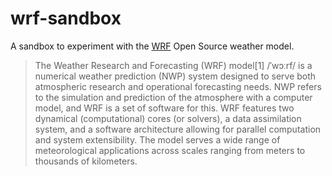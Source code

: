 # wrf-sandbox

A sandbox to experiment with the [WRF](https://github.com/wrf-model/WRF) Open Source weather model.

>The Weather Research and Forecasting (WRF) model[1] /ˈwɔːrf/ is a numerical weather prediction (NWP) system designed to serve both atmospheric research and operational forecasting needs. NWP refers to the simulation and prediction of the atmosphere with a computer model, and WRF is a set of software for this. WRF features two dynamical (computational) cores (or solvers), a data assimilation system, and a software architecture allowing for parallel computation and system extensibility. The model serves a wide range of meteorological applications across scales ranging from meters to thousands of kilometers. 

